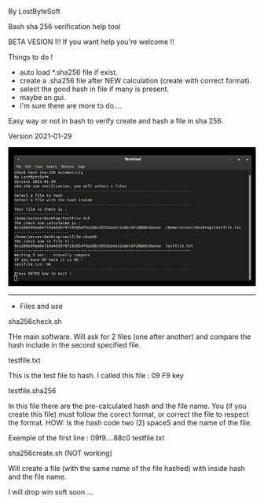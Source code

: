 By LostByteSoft

Bash sha 256 verification help tool

BETA VESION !!! If you want help you're welcome !!


Things to do !

* auto load *.sha256 file if exist.
* create a .sha256 file after NEW calculation (create with correct format).
* select the good hash in file if many is present.
* maybe an gui.
* i'm sure there are more to do....


Easy way or not in bash to verify create and hash a file in sha 256.

Version 2021-01-29

![Screenshot](Picture_5.jpg)

--------------------------------------------------------------------

* Files and use

sha256check.sh

THe main software. Will ask for 2 files (one after another) and compare the hash include in the second specified file.

testfile.txt

This is the test file to hash. I called this file : 09 F9 key

testfile.sha256

In this file there are the pre-calculated hash and the file name. You (if you create this file) must follow the corect format, or correct the file to respect the format. HOW: Is the hash code two (2) spaceS and the name of the file.

Exemple of the first line : 09f9....88c0  testfile.txt

sha256create.sh (NOT working)

Will create a file (with the same name of the file hashed) with inside hash and the file name.


I will drop win soft soon ...
